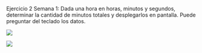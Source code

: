 Ejercicio 2 Semana 1: Dada una hora en horas, minutos y segundos, determinar la cantidad de minutos totales y desplegarlos en pantalla. Puede preguntar del teclado los datos.

![](file:///D:/Escritorio/Elian%20Ung/Fundamentos%20de%20la%20Programacion/Diagramas%20Mark/fg.png)

![](file:///D:/Escritorio/Elian%20Ung/Fundamentos%20de%20la%20Programacion/Diagramas%20Mark/hg.png)

